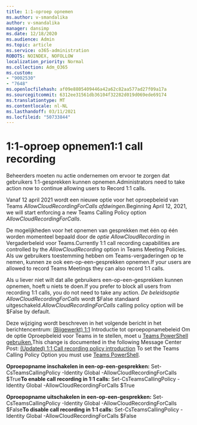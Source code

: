 ```yaml
---
title: 1:1-oproep opnemen
ms.author: v-smandalika
author: v-smandalika
manager: dansimp
ms.date: 12/18/2020
ms.audience: Admin
ms.topic: article
ms.service: o365-administration
ROBOTS: NOINDEX, NOFOLLOW
localization_priority: Normal
ms.collection: Adm_O365
ms.custom:
- "9002530"
- "7648"
ms.openlocfilehash: af09e8805409446a42a62c82aa577ad27f09a17a
ms.sourcegitcommit: 6312ee31561db36104f32282d019d069ede69174
ms.translationtype: MT
ms.contentlocale: nl-NL
ms.lasthandoff: 03/11/2021
ms.locfileid: "50733844"
---
```

# <a name="11-call-recording"></a><span data-ttu-id="5d5c6-102">1:1-oproep opnemen</span><span class="sxs-lookup"><span data-stu-id="5d5c6-102">1:1 call recording</span></span>

<span data-ttu-id="5d5c6-103">Beheerders moeten nu actie ondernemen om ervoor te zorgen dat gebruikers 1:1-gesprekken kunnen opnemen.</span><span class="sxs-lookup"><span data-stu-id="5d5c6-103">Administrators need to take action now to continue allowing users to Record 1:1 calls.</span></span>
 
<span data-ttu-id="5d5c6-104">Vanaf 12 april 2021 wordt een nieuwe optie voor het oproepbeleid van Teams *AllowCloudRecordingForCalls afdwingen.*</span><span class="sxs-lookup"><span data-stu-id="5d5c6-104">Beginning April 12, 2021, we will start enforcing a new Teams Calling Policy option *AllowCloudRecordingForCalls*.</span></span> 

<span data-ttu-id="5d5c6-105">De mogelijkheden voor het opnemen van gesprekken met één op één worden momenteel bepaald door de *optie AllowCloudRecording* in Vergaderbeleid voor Teams.</span><span class="sxs-lookup"><span data-stu-id="5d5c6-105">Currently 1:1 call recording capabilities are controlled by the *AllowCloudRecording* option in Teams Meeting Policies.</span></span> <span data-ttu-id="5d5c6-106">Als uw gebruikers toestemming hebben om Teams-vergaderingen op te nemen, kunnen ze ook een-op-een-gesprekken opnemen.</span><span class="sxs-lookup"><span data-stu-id="5d5c6-106">If your users are allowed to record Teams Meetings they can also record 1:1 calls.</span></span>

<span data-ttu-id="5d5c6-107">Als u liever niet wilt dat alle gebruikers een-op-een-gesprekken kunnen opnemen, hoeft u niets te doen.</span><span class="sxs-lookup"><span data-stu-id="5d5c6-107">If you prefer to block all users from recording 1:1 calls, you do not need to take any action.</span></span> <span data-ttu-id="5d5c6-108">*De beleidsoptie AllowCloudRecordingForCalls* wordt $False standaard uitgeschakeld.</span><span class="sxs-lookup"><span data-stu-id="5d5c6-108">*AllowCloudRecordingForCalls* calling policy option will be $False by default.</span></span>

<span data-ttu-id="5d5c6-109">Deze wijziging wordt beschreven in het volgende bericht in het berichtencentrum: [(Bijgewerkt) 1:1](https://portal.microsoft.com/Adminportal/Home?ref=MessageCenter/:/messages/MC238796) Introductie tot oproepopnamebeleid Om de optie Oproepbeleid voor Teams in te stellen, moet u [Teams PowerShell gebruiken.](https://docs.microsoft.com/microsoftteams/teams-powershell-install)</span><span class="sxs-lookup"><span data-stu-id="5d5c6-109">This change is documented in the following Message Center Post: [(Updated) 1:1 Call recording policy introduction](https://portal.microsoft.com/Adminportal/Home?ref=MessageCenter/:/messages/MC238796) To set the Teams Calling Policy Option you must use [Teams PowerShell](https://docs.microsoft.com/microsoftteams/teams-powershell-install).</span></span>

<span data-ttu-id="5d5c6-110">**Oproepopname inschakelen in een-op-een-gesprekken:** Set-CsTeamsCallingPolicy -Identity Global -AllowCloudRecordingForCalls $True</span><span class="sxs-lookup"><span data-stu-id="5d5c6-110">**To enable call recording in 1:1 calls:** Set-CsTeamsCallingPolicy -Identity Global -AllowCloudRecordingForCalls $True</span></span>

<span data-ttu-id="5d5c6-111">**Oproepopname uitschakelen in een-op-een-gesprekken:** Set-CsTeamsCallingPolicy -Identity Global -AllowCloudRecordingForCalls $False</span><span class="sxs-lookup"><span data-stu-id="5d5c6-111">**To disable call recording in 1:1 calls:** Set-CsTeamsCallingPolicy -Identity Global -AllowCloudRecordingForCalls $False</span></span>

